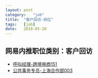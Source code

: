 ```yaml
---
layout:	post
category:	"job"
title:	"客户回访-岗位"
tags:	[job]
date:	2018-05-28
---
```

## 网易内推职位类别：客户回访
- [呼叫经理-跨境电商151](http://bole.netease.com/position/h5/detail.do?id=10976&rcode=D1O21582aT)
- [公共事务专员-上海合作部003](http://bole.netease.com/position/h5/detail.do?id=10455&rcode=D1O21582aT)
